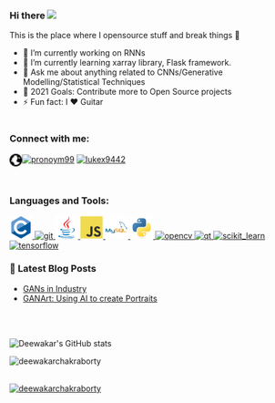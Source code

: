 ### Hi there <a href="https://deewakarchakraborty.github.io/"><img src="https://media.giphy.com/media/hvRJCLFzcasrR4ia7z/giphy.gif" width="25px"></a>
This is the place where I opensource stuff and break things :rofl:

- 🔭 I’m currently working on RNNs
- 🌱 I’m currently learning xarray library, Flask framework.
- 💬 Ask me about anything related to CNNs/Generative Modelling/Statistical Techniques
- 🥅 2021 Goals: Contribute more to Open Source projects
- ⚡ Fun fact: I :heart: Guitar <br><br>
### Connect with me:

[<img align="left" alt="" width="22px" src="https://raw.githubusercontent.com/iconic/open-iconic/master/svg/globe.svg" />][website]
[<img align="left" alt="" width="22px" src="https://cdn.jsdelivr.net/npm/simple-icons@v3/icons/linkedin.svg" />][linkedin]
[<img align="left" alt="" width="22px" src="https://cdn.jsdelivr.net/npm/simple-icons@v3/icons/instagram.svg" />][instagram] 
<a href="https://www.codechef.com/users/deewakar_69" target="blank"><img align="center" src="https://avatars1.githubusercontent.com/u/11960354?s=460&v=4" alt="pronoym99" height="30" width="40" /></a>
<a href="https://www.hackerrank.com/dc6shibun" target="blank"><img align="center" src="https://cdn.worldvectorlogo.com/logos/hackerrank.svg" alt="lukex9442" height="30" width="40" /></a>
</p>

[website]: https://deewakarchakraborty.github.io/
[linkedin]: https://www.linkedin.com/in/deewakar-chakraborty-211154184/
[instagram]: https://www.instagram.com/deewakar_chakraborty/

<br>
<h3 align="left">Languages and Tools:</h3>
<p align="left"> 
 <a href="https://www.cprogramming.com/" target="_blank"> <img src="https://raw.githubusercontent.com/devicons/devicon/master/icons/c/c-original.svg" alt="c" width="40" height="40"/> </a> <a href="https://git-scm.com/" target="_blank"> <img src="https://www.vectorlogo.zone/logos/git-scm/git-scm-icon.svg" alt="git" width="40" height="40"/> </a> <a href="https://www.java.com" target="_blank"> <img src="https://raw.githubusercontent.com/devicons/devicon/master/icons/java/java-original.svg" alt="java" width="40" height="40"/> </a> <a href="https://developer.mozilla.org/en-US/docs/Web/JavaScript" target="_blank"> <img src="https://raw.githubusercontent.com/devicons/devicon/master/icons/javascript/javascript-original.svg" alt="javascript" width="40" height="40"/> </a> <a href="https://www.mysql.com/" target="_blank"> <img src="https://raw.githubusercontent.com/devicons/devicon/master/icons/mysql/mysql-original-wordmark.svg" alt="mysql" width="40" height="40"/> </a> <a href="https://www.python.org" target="_blank"> <img src="https://raw.githubusercontent.com/devicons/devicon/master/icons/python/python-original.svg" alt="python" width="40" height="40"/> </a>  <a href="https://opencv.org/" target="_blank"> <img src="https://www.vectorlogo.zone/logos/opencv/opencv-icon.svg" alt="opencv" width="40" height="40"/> </a> <a href="https://www.qt.io/" target="_blank"> <img src="https://upload.wikimedia.org/wikipedia/commons/0/0b/Qt_logo_2016.svg" alt="qt" width="40" height="40"/> </a> <a href="https://scikit-learn.org/" target="_blank"> <img src="https://upload.wikimedia.org/wikipedia/commons/0/05/Scikit_learn_logo_small.svg" alt="scikit_learn" width="40" height="40"/> </a> <a href="https://www.tensorflow.org" target="_blank"> <img src="https://www.vectorlogo.zone/logos/tensorflow/tensorflow-icon.svg" alt="tensorflow" width="40" height="40"/> </a> </p>



### 📕 Latest Blog Posts

<!-- BLOG-POST-LIST:START -->
- [GANs in Industry](https://deewakarchakraborty.github.io/gans_in_industry/)
- [GANArt: Using AI to create Portraits](https://deewakarchakraborty.github.io/using-ai-to-create-portraits/)
<!-- BLOG-POST-LIST:END --><br><br>

![Deewakar's GitHub stats](https://github-readme-stats.vercel.app/api?username=deewakarchakraborty&show_icons=true&theme=tokyonight)

<p><img align="left" src="https://github-readme-stats.vercel.app/api/top-langs/?username=deewakarchakraborty&layout=compact&theme=onedark" alt="deewakarchakraborty" /></p><br><br>

<p align="left"> <a href="https://github.com/ryo-ma/github-profile-trophy"><img src="https://github-profile-trophy.vercel.app/?username=deewakarchakraborty&theme=onedark&margin-w=15&margin-h=15" alt="deewakarchakraborty" /></a> </p>
